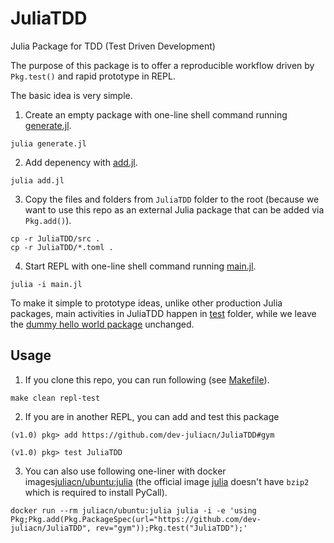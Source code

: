 # JuliaTDD

Julia Package for TDD (Test Driven Development)  

The purpose of this package is to offer a reproducible workflow driven by `Pkg.test()` and rapid prototype in REPL.

The basic idea is very simple.

1. Create an empty package with one-line shell command running [generate.jl](generate.jl).

```
julia generate.jl
```

2. Add depenency with [add.jl](add.jl).
```
julia add.jl
```

3. Copy the files and folders from `JuliaTDD` folder to the root (because we want to use this repo as 
an external Julia package that can be added via `Pkg.add()`).

```
cp -r JuliaTDD/src .
cp -r JuliaTDD/*.toml .
```

4. Start REPL with one-line shell command running [main.jl](main.jl).

```
julia -i main.jl
```		

To make it simple to prototype ideas, unlike other production Julia packages, main activities 
in JuliaTDD happen in [test](test) folder, while we leave the [dummy hello world package](src/JuliaTDD.jl) unchanged.

## Usage

1. If you clone this repo, you can run following (see [Makefile](Makefile)).

```
make clean repl-test
```

2. If you are in another REPL, you can add and test this package

```
(v1.0) pkg> add https://github.com/dev-juliacn/JuliaTDD#gym
```
```
(v1.0) pkg> test JuliaTDD
```

3. You can also use following one-liner with docker images[juliacn/ubuntu:julia](https://hub.docker.com/r/juliacn/ubuntu/tags/) 
(the official image [julia](https://hub.docker.com/r/library/julia/tags/) doesn't have `bzip2` which is required to install PyCall).
```
docker run --rm juliacn/ubuntu:julia julia -i -e 'using Pkg;Pkg.add(Pkg.PackageSpec(url="https://github.com/dev-juliacn/JuliaTDD", rev="gym"));Pkg.test("JuliaTDD");'
```
